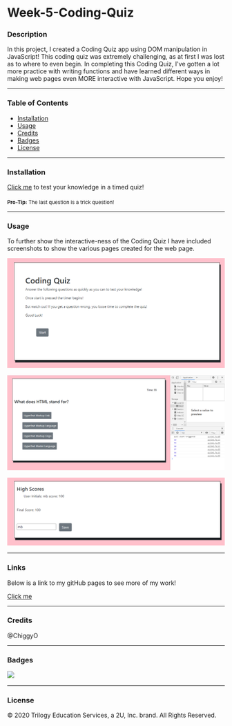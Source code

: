 # Week-5-Coding-Quiz
### Description
In this project, I created a Coding Quiz app using DOM manipulation in JavaScript! This coding quiz was extremely challenging, as at first I was lost as to where to even begin. In completing this Coding Quiz, I've gotten a lot more practice with writing functions and have learned different ways in making web pages even MORE interactive with JavaScript. Hope you enjoy!

---

### Table of Contents
* [Installation](#Installation) 
* [Usage](#Usage)  
* [Credits](#Credits)  
* [Badges](#Badges)  
* [License](#License)

---
<a name = "Installation"></a>
### Installation 
<a href = "https://mbennett1991.github.io/Week-5-Coding-Quiz/">Click me</a> to test your knowledge in a timed quiz! 
<br><br>
<small><b>Pro-Tip:</b> The last question is a trick question!</small>

---
<a name = "Usage"></a>
### Usage  
To further show the interactive-ness of the Coding Quiz I have included screenshots to show the various pages created for the web page. 


![](images/screenshot1.png)

![](images/screenshot2.png)

![](images/screenshot3.png)

---
<a name = "Links"></a>
### Links
Below is a link to my gitHub pages to see more of my work!

<a href = "https://mbennett1991.github.io/">Click me</a>
 
---
<a name = "Credits"></a>  
### Credits
@ChiggyO


---
<a name = "Badges"></a>
### Badges 

<img src = "https://img.shields.io/badge/JS-100%25-blue"
/>

---
<a name = "License"></a>
### License 
© 2020 Trilogy Education Services, a 2U, Inc. brand. All Rights Reserved.